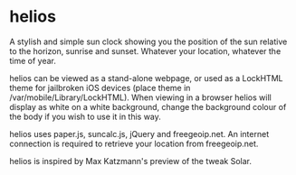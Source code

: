 helios
======

A stylish and simple sun clock showing you the position of the sun relative to the horizon, sunrise and sunset. Whatever your location, whatever the time of year.

helios can be viewed as a stand-alone webpage, or used as a LockHTML theme for jailbroken iOS devices (place theme in /var/mobile/Library/LockHTML). When viewing in a browser helios will display as white on a white background, change the background colour of the body if you wish to use it in this way.

helios uses paper.js, suncalc.js, jQuery and freegeoip.net. An internet connection is required to retrieve your location from freegeoip.net.

helios is inspired by Max Katzmann's preview of the tweak Solar.
